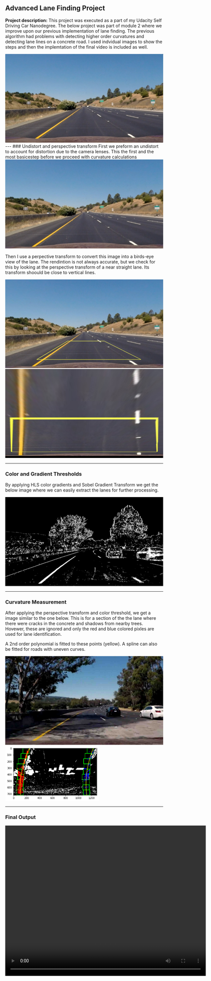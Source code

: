 ## Advanced Lane Finding Project	

**Project description:** 
This project was executed as a part of my Udacity Self Driving Car Nanodegree. The below project was part of module 2 where we improve upon our previous implementation of lane finding. The previous algorithm had problems with detecting higher order curvatures and detecting lane lines on a concrete road. I used indvidual images to show the steps and then the implemtation of the final video is included as well.

<img src="images/auto_bot/straight_lines1.jpg?raw=true"/>
---
### Undistort and perspective transform
First we preform an undistort to account for distortion due to the camera lenses. This the first and the most basicestep before we proceed with curvature calculations

<img src="images/auto_bot/test1_undist.jpg?raw=true"/>

Then I use a perpective transform to convert this image into a birds-eye view of the lane. The rendintion is not always accurate, but we check for this by looking at the perspective transform of a near straight lane. Its transform shoould be close to vertical lines.

<img src="images/auto_bot/straight_lines1_mask.jpg?raw=true"/>

<img src="images/auto_bot/straight_lines1_warped.jpg?raw=true"/>

---
### Color and Gradient Thresholds

By applying HLS color gradients and Sobel Gradient Transform we get the below image where we can easily extract the lanes for further processing.

<img src="images/auto_bot/test1_color_sobel_threshold.jpg?raw=true"/>

---
### Curvature Measurement
After applying the perspective transform and color threshold, we get a image similar to the one below. This is for a section of the the lane where there were cracks in the concrete and shadows from nearby trees. Hovewer, these are ignored and only the red and blue colored pixles are used for lane identification. 

A 2nd order polynomial is fitted to these points (yellow). A spline can also be fitted for roads with uneven curves.

<img src="images/auto_bot/test7.jpg?raw=true"/>

<img width="300" src="images/auto_bot/output_test1_polynomial.jpg?raw=true"/>

---
### Final Output
<video width="640" height="480" controls>
  <source src="images/auto_bot/project_video_output.mp4" type="video/mp4">
</video>

